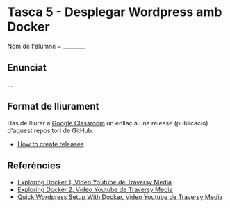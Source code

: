 # Tasca 5 - Desplegar Wordpress amb Docker

Nom de l'alumne = ________

## Enunciat

...

## Format de lliurament

Has de lliurar a [Google Classroom](https://classroom.google.com) un enllaç a una release (publicació) d'aquest repositori de GitHub.

* [How to create releases](https://help.github.com/articles/creating-releases/)

## Referències

* [Exploring Docker 1, Vídeo Youtube de Traversy Media](https://youtu.be/Kyx2PsuwomE)
* [Exploring Docker 2, Vídeo Youtube de Traversy Media](https://youtu.be/hP77Rua1E0c)
* [Quick Wordpress Setup With Docker, Vídeo Youtube de Traversy Media](https://youtu.be/pYhLEV-sRpY)
